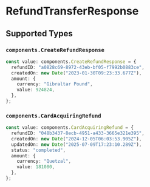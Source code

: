 # RefundTransferResponse


## Supported Types

### `components.CreateRefundResponse`

```typescript
const value: components.CreateRefundResponse = {
  refundID: "a0828c69-8972-43eb-bf05-f7992b0883ce",
  createdOn: new Date("2023-01-30T09:23:33.677Z"),
  amount: {
    currency: "Gibraltar Pound",
    value: 924824,
  },
};
```

### `components.CardAcquiringRefund`

```typescript
const value: components.CardAcquiringRefund = {
  refundID: "048b3437-8ecb-4951-a433-3665e321e395",
  createdOn: new Date("2024-12-05T06:03:53.905Z"),
  updatedOn: new Date("2025-07-09T17:23:10.289Z"),
  status: "completed",
  amount: {
    currency: "Quetzal",
    value: 181080,
  },
};
```


